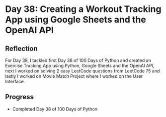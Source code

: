 # Day 38: Creating a Workout Tracking App using Google Sheets and the OpenAI API

## Reflection
  For Day 38, I tackled first Day 38 of 100 Days of Python and created an Exercise Tracking App using Python, Google Sheets and the OpenAI API, next I worked on solving 2 easy LeetCode questions from LeetCode 75 and lastly I worked on Movie Match Project where I worked on the User Interface.



## Progress
  - Completed Day 38 of 100 Days of Python
